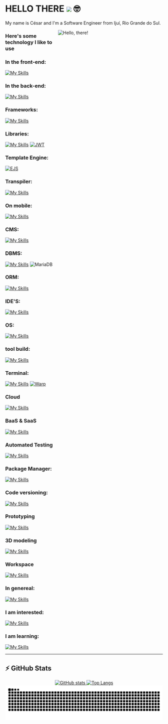 # HELLO THERE <img src="https://media.giphy.com/media/hvRJCLFzcasrR4ia7z/giphy.gif" width="30"> 🤓

My name is César and I'm a Software Engineer from Ijuí, Rio Grande do Sul.

<a href="#">
<img src="https://media1.tenor.com/images/a7bd6b94430c1e66148d580209e377c5/tenor.gif?itemid=5043108" title="Hello, there" width="335" height="243" align="right" alt="Hello, there!">
</a>

### Here's some technology I like to use

### In the front-end:
[![My Skills](https://skillicons.dev/icons?i=html,css,sass,js,ts)](https://skillicons.dev)

### In the back-end:
[![My Skills](https://skillicons.dev/icons?i=java,php,py,nodejs)](https://skillicons.dev)

### Frameworks:
[![My Skills](https://skillicons.dev/icons?i=react,bootstrap,tailwind,nextjs,electron,express,spring)](https://skillicons.dev)

### Libraries:
[![My Skills](https://skillicons.dev/icons?i=jquery)](https://skillicons.dev)
[![JWT](https://img.shields.io/badge/jwt-black?logo=json%20web%20tokens&logoColor=red)](#)

### Template Engine:
[![EJS](https://img.shields.io/badge/EJS-B4CA65?logo=ejs&logoColor=fff)](#)

### Transpiler:
[![My Skills](https://skillicons.dev/icons?i=webpack,babel)](https://skillicons.dev)

### On mobile:
[![My Skills](https://skillicons.dev/icons?i=kotlin,swift,react)](https://skillicons.dev)

### CMS:
[![My Skills](https://skillicons.dev/icons?i=wordpress)](https://skillicons.dev)

### DBMS:
[![My Skills](https://skillicons.dev/icons?i=mongodb,mysql,postgres)](https://skillicons.dev)
![MariaDB](https://img.shields.io/badge/MariaDB-black?style=flat-square&logo=mariadb)

### ORM:
[![My Skills](https://skillicons.dev/icons?i=sequelize,prisma)](https://skillicons.dev)

### IDE'S:
[![My Skills](https://skillicons.dev/icons?i=vscode,visualstudio,androidstudio,pycharm,idea,phpstorm)](https://skillicons.dev)

### OS:
[![My Skills](https://skillicons.dev/icons?i=windows,linux,apple)](https://skillicons.dev)

### tool build:
[![My Skills](https://skillicons.dev/icons?i=vite)](https://skillicons.dev)

### Terminal:
[![My Skills](https://skillicons.dev/icons?i=bash,powershell)](https://skillicons.dev)
[![Warp](https://img.shields.io/badge/Warp-01A4FF?logo=warp&logoColor=fff)](#)

### Cloud 
[![My Skills](https://skillicons.dev/icons?i=aws,gcp,azure)](https://skillicons.dev)

### BaaS & SaaS
[![My Skills](https://skillicons.dev/icons?i=firebase)](https://skillicons.dev)

### Automated Testing
[![My Skills](https://skillicons.dev/icons?i=)](https://skillicons.dev)

### Package Manager:
[![My Skills](https://skillicons.dev/icons?i=npm,yarn)](https://skillicons.dev)

### Code versioning:
[![My Skills](https://skillicons.dev/icons?i=git,github,gitlab,bitbucket)](https://skillicons.dev)

### Prototyping
[![My Skills](https://skillicons.dev/icons?i=figma,ps,pr)](https://skillicons.dev)

### 3D modeling
[![My Skills](https://skillicons.dev/icons?i=blender,autocad)](https://skillicons.dev)

### Workspace
[![My Skills](https://skillicons.dev/icons?i=discord,notion,gmail,obsidian)](https://skillicons.dev)

### In genereal:
[![My Skills](https://skillicons.dev/icons?i=postman,regex,vercel,latex,gulp,cloudflare)](https://skillicons.dev)

### I am interested:
[![My Skills](https://skillicons.dev/icons?i=cs,cpp,unreal,unity,godot,docker,dotnet,kubernetes,flutter)](https://skillicons.dev)

### I am learning:
[![My Skills](https://skillicons.dev/icons?i=c)](https://skillicons.dev)

<hr />


## ⚡ GitHub Stats

<div align="center">
  <a href="https://github.com/cesarwillemberg">
    <img height="165em" src="https://github-readme-stats.vercel.app/api?username=cesarwillemberg&show_icons=true&theme=dark" alt="GitHub stats" />
    <img height="165em" src="https://github-readme-stats.vercel.app/api/top-langs/?username=cesarwillemberg&layout=compact&theme=dark" alt="Top Langs" />
  </a>
</div>


<div align="center">
  <picture>
    <source media="(prefers-color-scheme: dark)" srcset="https://raw.githubusercontent.com/cesarwillemberg/cesarwillemberg/output/github-contribution-grid-snake-dark.svg">
    <source media="(prefers-color-scheme: light)" srcset="https://raw.githubusercontent.com/cesarwillemberg/cesarwillemberg/output/github-contribution-grid-snake.svg">
    <img alt="github contribution grid snake animation" src="https://raw.githubusercontent.com/cesarwillemberg/cesarwillemberg/output/github-contribution-grid-snake.svg">
  </picture>
</div>
<br><br>


